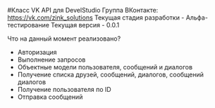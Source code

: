 #Класс VK API для DevelStudio
Группа ВКонтакте: https://vk.com/zink_solutions
Текущая стадия разработки - Альфа-тестирование
Текущая версия - 0.0.1

Что на данный момент реализовано?
- Авторизация
- Выполнение запросов
- Объектные модели пользователя, сообщений и диалогов
- Получение списка друзей, сообщений, диалогов, сообщений диалогов
- Получение пользователя по ID
- Отправка сообщений
